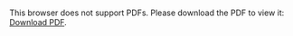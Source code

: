 <object data="christ-in-song/CIS1908pdfs/937.pdf" type="application/pdf" width="100%" height="1024px">
    <embed src="christ-in-song/CIS1908pdfs/937.pdf">
        <p>This browser does not support PDFs. Please download the PDF to view it: <a href="christ-in-song/CIS1908pdfs/937.pdf">Download PDF</a>.</p>
    </embed>
</object>
